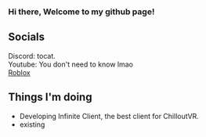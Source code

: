 ### Hi there, Welcome to my github page!
## Socials
Discord: tocat.  
Youtube: You don't need to know lmao  
[Roblox](https://www.roblox.com/users/1327170156/profile)  
## Things I'm doing
- Developing Infinite Client, the best client for ChilloutVR.
- existing
